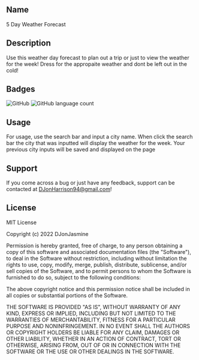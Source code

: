 ## Name
 5 Day Weather Forecast

## Description

Use this weather day forecast to plan out a trip or just to view the weather for the week! Dress for the appropaite weather and dont be left out in the cold!

## Badges

<img alt="GitHub" src="https://img.shields.io/github/license/DJonJasmine/5-Day-Weather-Forecast">

<img alt="GitHub language count" src="https://img.shields.io/github/languages/count/DJonJasmine/5-Day-Weather-Forecast">

## Usage

For usage, use the search bar and input a city name. When click the search bar the city that was inputted will display the weather for the week. Your previous city inputs will be saved and displayed on the page


## Support

If you come across a bug or just have any feedback, support can be contacted at DJonHarrison94@gmail.com!


## License

MIT License

Copyright (c) 2022 DJonJasmine

Permission is hereby granted, free of charge, to any person obtaining a copy
of this software and associated documentation files (the "Software"), to deal
in the Software without restriction, including without limitation the rights
to use, copy, modify, merge, publish, distribute, sublicense, and/or sell
copies of the Software, and to permit persons to whom the Software is
furnished to do so, subject to the following conditions:

The above copyright notice and this permission notice shall be included in all
copies or substantial portions of the Software.

THE SOFTWARE IS PROVIDED "AS IS", WITHOUT WARRANTY OF ANY KIND, EXPRESS OR
IMPLIED, INCLUDING BUT NOT LIMITED TO THE WARRANTIES OF MERCHANTABILITY,
FITNESS FOR A PARTICULAR PURPOSE AND NONINFRINGEMENT. IN NO EVENT SHALL THE
AUTHORS OR COPYRIGHT HOLDERS BE LIABLE FOR ANY CLAIM, DAMAGES OR OTHER
LIABILITY, WHETHER IN AN ACTION OF CONTRACT, TORT OR OTHERWISE, ARISING FROM,
OUT OF OR IN CONNECTION WITH THE SOFTWARE OR THE USE OR OTHER DEALINGS IN THE
SOFTWARE.
